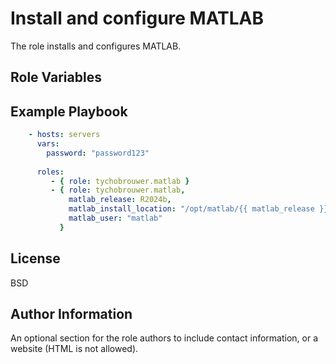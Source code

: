 Install and configure MATLAB
=========

The role installs and configures MATLAB.

Role Variables
--------------

Example Playbook
----------------

```yaml
    - hosts: servers
      vars:
        password: "password123"
      
      roles:
         - { role: tychobrouwer.matlab }
         - { role: tychobrouwer.matlab,
             matlab_release: R2024b,
             matlab_install_location: "/opt/matlab/{{ matlab_release }}",
             matlab_user: "matlab"
           }
```

License
-------

BSD

Author Information
------------------

An optional section for the role authors to include contact information, or a website (HTML is not allowed).
